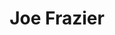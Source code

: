 ---
pid: RS57
title: Joe Frazier
location_transcription: near the Ben Franklin Parkway
zipcode: '19104'
outside_phl: 
neighborhood: University City,Belmont,Parkside,Powelton Village
age: '66'
age_range: 60-69
instagram: 
image_file_name: RS_57.jpg
proposal_transcription: Joe Frazier was a boer from Philadelphia. He won many titles
  in Heavy Weight and brought revenues to the City. However, the City of Phila has
  no monument representing this great man. I believe that Joe Frazier should have
  monument located in a area of tourism to thank for his career accomplishments.
topic: Figure,Sports
topic_summary: 0, 0
type: Sculpture Statue,Memorial
keywords_other: 
credit: Diane L. Soline
image_labels: 
twitter: 
facebook: 
permalink: "/monuments/rs57/"
layout: item-page
---
